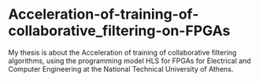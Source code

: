 # Acceleration-of-training-of-collaborative_filtering-on-FPGAs
My thesis is about the Acceleration of training of collaborative filtering algorithms, using the programming model HLS for FPGAs for Electrical and Computer Engineering at the National Technical University of Athens.
